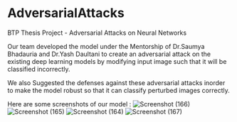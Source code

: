 # AdversarialAttacks

BTP Thesis Project - Adversarial Attacks on Neural Networks

Our team developed the model under the Mentorship of Dr.Saumya Bhadauria and Dr.Yash Daultani to create an adversarial attack on the existing
deep learning models by modifying input image such that it
will be classified incorrectly.

We also Suggested the defenses against these adversarial attacks
inorder to make the model robust so that it can classify perturbed
images correctly.

Here are some screenshots of our model :
![Screenshot (166)](https://user-images.githubusercontent.com/39501945/77751149-2727cf80-704b-11ea-9675-e00336b1da2c.png)
![Screenshot (165)](https://user-images.githubusercontent.com/39501945/77751161-2b53ed00-704b-11ea-9cd7-e7fc0b5acf01.png)
![Screenshot (164)](https://user-images.githubusercontent.com/39501945/77751164-2db64700-704b-11ea-815a-9b2f18a0a171.png)
![Screenshot (167)](https://user-images.githubusercontent.com/39501945/77751218-458dcb00-704b-11ea-95ce-8e5fd231eac6.png)
